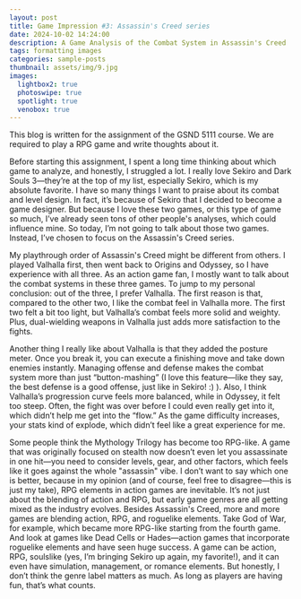 ```yaml
---
layout: post
title: Game Impression #3: Assassin's Creed series
date: 2024-10-02 14:24:00
description: A Game Analysis of the Combat System in Assassin's Creed
tags: formatting images
categories: sample-posts
thumbnail: assets/img/9.jpg
images:
  lightbox2: true
  photoswipe: true
  spotlight: true
  venobox: true
---
```


This blog is written for the assignment of the GSND 5111 course. We are required to play a RPG game and write thoughts about it.

Before starting this assignment, I spent a long time thinking about which game to analyze, and honestly, I struggled a lot. I really love Sekiro and Dark Souls 3—they’re at the top of my list, especially Sekiro, which is my absolute favorite. I have so many things I want to praise about its combat and level design. In fact, it’s because of Sekiro that I decided to become a game designer. But because I love these two games, or this type of game so much, I’ve already seen tons of other people's analyses, which could influence mine. So today, I’m not going to talk about those two games. Instead, I’ve chosen to focus on the Assassin's Creed series.

My playthrough order of Assassin's Creed might be different from others. I played Valhalla first, then went back to Origins and Odyssey, so I have experience with all three. As an action game fan, I mostly want to talk about the combat systems in these three games. To jump to my personal conclusion: out of the three, I prefer Valhalla. The first reason is that, compared to the other two, I like the combat feel in Valhalla more. The first two felt a bit too light, but Valhalla’s combat feels more solid and weighty. Plus, dual-wielding weapons in Valhalla just adds more satisfaction to the fights.

Another thing I really like about Valhalla is that they added the posture meter. Once you break it, you can execute a finishing move and take down enemies instantly. Managing offense and defense makes the combat system more than just “button-mashing” (I love this feature—like they say, the best defense is a good offense, just like in Sekiro! :) ). Also, I think Valhalla’s progression curve feels more balanced, while in Odyssey, it felt too steep. Often, the fight was over before I could even really get into it, which didn’t help me get into the “flow.” As the game difficulty increases, your stats kind of explode, which didn’t feel like a great experience for me.

Some people think the Mythology Trilogy has become too RPG-like. A game that was originally focused on stealth now doesn’t even let you assassinate in one hit—you need to consider levels, gear, and other factors, which feels like it goes against the whole "assassin" vibe. I don’t want to say which one is better, because in my opinion (and of course, feel free to disagree—this is just my take), RPG elements in action games are inevitable. It’s not just about the blending of action and RPG, but early game genres are all getting mixed as the industry evolves. Besides Assassin's Creed, more and more games are blending action, RPG, and roguelike elements. Take God of War, for example, which became more RPG-like starting from the fourth game. And look at games like Dead Cells or Hades—action games that incorporate roguelike elements and have seen huge success. A game can be action, RPG, soulslike (yes, I’m bringing Sekiro up again, my favorite!), and it can even have simulation, management, or romance elements. But honestly, I don’t think the genre label matters as much. As long as players are having fun, that’s what counts.
